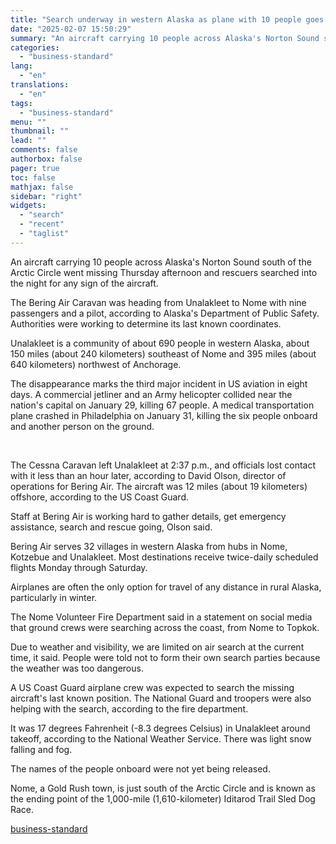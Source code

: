 ```yaml
---
title: "Search underway in western Alaska as plane with 10 people goes 'missing'"
date: "2025-02-07 15:50:29"
summary: "An aircraft carrying 10 people across Alaska's Norton Sound south of the Arctic Circle went missing Thursday afternoon and rescuers searched into the night for any sign of the aircraft. The Bering Air Caravan was heading from Unalakleet to Nome with nine passengers and a pilot, according to Alaska's Department..."
categories:
  - "business-standard"
lang:
  - "en"
translations:
  - "en"
tags:
  - "business-standard"
menu: ""
thumbnail: ""
lead: ""
comments: false
authorbox: false
pager: true
toc: false
mathjax: false
sidebar: "right"
widgets:
  - "search"
  - "recent"
  - "taglist"
---
```


An aircraft carrying 10 people across Alaska's Norton Sound south of the Arctic Circle went missing Thursday afternoon and rescuers searched into the night for any sign of the aircraft.

The Bering Air Caravan was heading from Unalakleet to Nome with nine passengers and a pilot, according to Alaska's Department of Public Safety. Authorities were working to determine its last known coordinates.

Unalakleet is a community of about 690 people in western Alaska, about 150 miles (about 240 kilometers) southeast of Nome and 395 miles (about 640 kilometers) northwest of Anchorage.

The disappearance marks the third major incident in US aviation in eight days. A commercial jetliner and an Army helicopter collided near the nation's capital on January 29, killing 67 people. A medical transportation plane crashed in Philadelphia on January 31, killing the six people onboard and another person on the ground.

 

The Cessna Caravan left Unalakleet at 2:37 p.m., and officials lost contact with it less than an hour later, according to David Olson, director of operations for Bering Air. The aircraft was 12 miles (about 19 kilometers) offshore, according to the US Coast Guard.

Staff at Bering Air is working hard to gather details, get emergency assistance, search and rescue going, Olson said.

Bering Air serves 32 villages in western Alaska from hubs in Nome, Kotzebue and Unalakleet. Most destinations receive twice-daily scheduled flights Monday through Saturday.

Airplanes are often the only option for travel of any distance in rural Alaska, particularly in winter.

The Nome Volunteer Fire Department said in a statement on social media that ground crews were searching across the coast, from Nome to Topkok.

Due to weather and visibility, we are limited on air search at the current time, it said. People were told not to form their own search parties because the weather was too dangerous.

A US Coast Guard airplane crew was expected to search the missing aircraft's last known position. The National Guard and troopers were also helping with the search, according to the fire department.

It was 17 degrees Fahrenheit (-8.3 degrees Celsius) in Unalakleet around takeoff, according to the National Weather Service. There was light snow falling and fog.

The names of the people onboard were not yet being released.

Nome, a Gold Rush town, is just south of the Arctic Circle and is known as the ending point of the 1,000-mile (1,610-kilometer) Iditarod Trail Sled Dog Race.

[business-standard](https://www.business-standard.com/world-news/search-underway-in-western-alaska-as-plane-with-10-people-goes-missing-125020700680_1.html)
